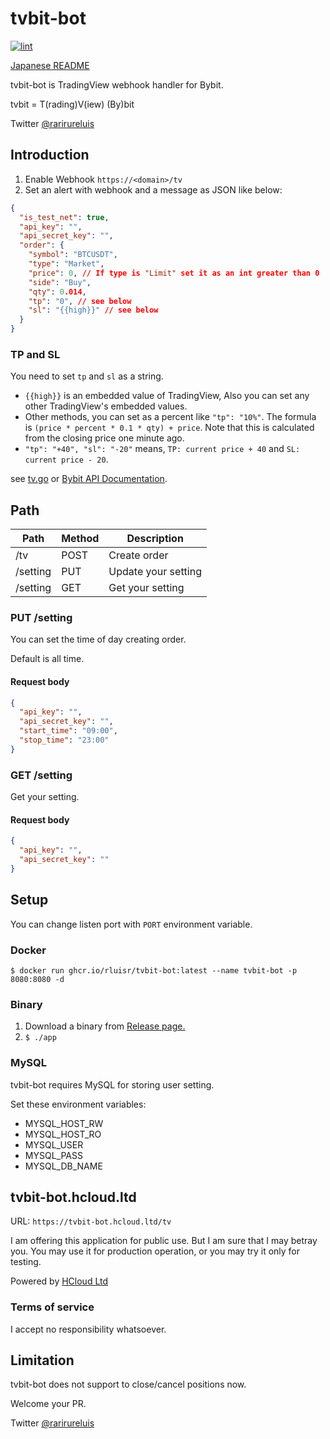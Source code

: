 tvbit-bot
============

[![lint](https://github.com/rluisr/tvbit-bot/actions/workflows/lint.yml/badge.svg?branch=master)](https://github.com/rluisr/tvbit-bot/actions/workflows/lint.yml)

[Japanese README](README_ja.md)

tvbit-bot is TradingView webhook handler for Bybit.

tvbit = T(rading)V(iew) (By)bit

Twitter [@rarirureluis](https://twitter.com/rarirureluis)

Introduction
-------------

1. Enable Webhook `https://<domain>/tv`
2. Set an alert with webhook and a message as JSON like below:

```json
{
  "is_test_net": true,
  "api_key": "",
  "api_secret_key": "",
  "order": {
    "symbol": "BTCUSDT",
    "type": "Market",
    "price": 0, // If type is "Limit" set it as an int greater than 0
    "side": "Buy",
    "qty": 0.014,
    "tp": "0", // see below
    "sl": "{{high}}" // see below
  }
}
```

### TP and SL

You need to set `tp` and `sl` as a string.

- `{{high}}` is an embedded value of TradingView, Also you can set any other TradingView's embedded values.   
- Other methods, you can set as a percent like `"tp": "10%"`. The formula is `(price * percent * 0.1 * qty) + price`. Note that this is calculated from the closing price one minute ago.
- `"tp": "+40", "sl": "-20"` means, `TP: current price + 40` and `SL: current price - 20`.

see [tv.go](pkg/domain/tv.go) or [Bybit API Documentation](https://bybit-exchange.github.io/docs/linear/#:~:text=Transaction%20timestamp-,order,-How%20to%20Subscribe).

Path
-----

| Path     | Method | Description         |
|----------|--------|---------------------|
| /tv      | POST   | Create order        |
| /setting | PUT    | Update your setting |
| /setting | GET    | Get your setting    |

### PUT /setting

You can set the time of day creating order.

Default is all time.

#### Request body

```json
{
  "api_key": "",
  "api_secret_key": "",
  "start_time": "09:00",
  "stop_time": "23:00"
}
```

### GET /setting

Get your setting.

#### Request body

```json
{
  "api_key": "",
  "api_secret_key": ""
}
```

Setup
-----

You can change listen port with `PORT` environment variable.

### Docker

```shell
$ docker run ghcr.io/rluisr/tvbit-bot:latest --name tvbit-bot -p 8080:8080 -d
```

### Binary

1. Download a binary from [Release page.](https://github.com/rluisr/tvbit-bot/releases)
2. `$ ./app`

###  MySQL

tvbit-bot requires MySQL for storing user setting.

Set these environment variables:
- MYSQL_HOST_RW
- MYSQL_HOST_RO
- MYSQL_USER
- MYSQL_PASS
- MYSQL_DB_NAME

tvbit-bot.hcloud.ltd
--------------------

URL: `https://tvbit-bot.hcloud.ltd/tv`

I am offering this application for public use.
But I am sure that I may betray you. You may use it for production operation, or you may try it only for testing.

Powered by [HCloud Ltd](https://hcloud.ltd)

### Terms of service

I accept no responsibility whatsoever.

Limitation
----------

tvbit-bot does not support to close/cancel positions now.

Welcome your PR.

Twitter [@rarirureluis](https://twitter.com/rarirureluis)

